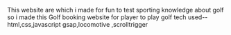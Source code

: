 This website are which i made for fun to test sporting knowledge about golf 
so i made this Golf booking website for player to play golf
tech used--
html,css,javascript gsap,locomotive ,scrolltrigger
